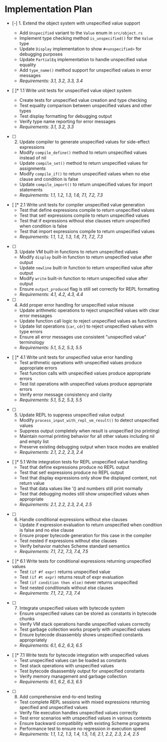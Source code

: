 # Implementation Plan

- [-] 1. Extend the object system with unspecified value support



  - Add `Unspecified` variant to the `Value` enum in `src/object.rs`
  - Implement type checking method `is_unspecified()` for the `Value` type
  - Update `Display` implementation to show `#<unspecified>` for debugging purposes
  - Update `PartialEq` implementation to handle unspecified value equality
  - Add `type_name()` method support for unspecified values in error messages
  - _Requirements: 3.1, 3.2, 3.3, 3.4_

- [ ]* 1.1 Write unit tests for unspecified value object system
  - Create tests for unspecified value creation and type checking
  - Test equality comparison between unspecified values and other types
  - Test display formatting for debugging output
  - Verify type name reporting for error messages
  - _Requirements: 3.1, 3.2, 3.3_

- [ ] 2. Update compiler to generate unspecified values for side-effect expressions
  - Modify `compile_define()` method to return unspecified values instead of nil
  - Update `compile_set()` method to return unspecified values for assignments
  - Modify `compile_if()` to return unspecified values when no else clause and condition is false
  - Update `compile_import()` to return unspecified values for import statements
  - _Requirements: 1.1, 1.2, 1.3, 1.6, 7.1, 7.2, 7.3_

- [ ]* 2.1 Write unit tests for compiler unspecified value generation
  - Test that define expressions compile to return unspecified values
  - Test that set! expressions compile to return unspecified values
  - Test that if expressions without else clauses return unspecified when condition is false
  - Test that import expressions compile to return unspecified values
  - _Requirements: 1.1, 1.2, 1.3, 1.6, 7.1, 7.2, 7.3_

- [ ] 3. Update VM built-in functions to return unspecified values
  - Modify `display` built-in function to return unspecified value after output
  - Update `newline` built-in function to return unspecified value after output
  - Modify `write` built-in function to return unspecified value after output
  - Ensure `output_produced` flag is still set correctly for REPL formatting
  - _Requirements: 4.1, 4.2, 4.3, 4.4_

- [ ] 4. Add proper error handling for unspecified value misuse
  - Update arithmetic operations to reject unspecified values with clear error messages
  - Update function call logic to reject unspecified values as functions
  - Update list operations (`car`, `cdr`) to reject unspecified values with type errors
  - Ensure all error messages use consistent "unspecified value" terminology
  - _Requirements: 5.1, 5.2, 5.3, 5.5_

- [ ]* 4.1 Write unit tests for unspecified value error handling
  - Test arithmetic operations with unspecified values produce appropriate errors
  - Test function calls with unspecified values produce appropriate errors
  - Test list operations with unspecified values produce appropriate errors
  - Verify error message consistency and clarity
  - _Requirements: 5.1, 5.2, 5.3, 5.5_

- [ ] 5. Update REPL to suppress unspecified value output
  - Modify `process_input_with_repl_vm_result()` to detect unspecified values
  - Suppress output completely when result is unspecified (no printing)
  - Maintain normal printing behavior for all other values including nil and empty list
  - Preserve existing debugging output when trace modes are enabled
  - _Requirements: 2.1, 2.2, 2.3, 2.4_

- [ ]* 5.1 Write integration tests for REPL unspecified value handling
  - Test that define expressions produce no REPL output
  - Test that set! expressions produce no REPL output
  - Test that display expressions only show the displayed content, not return value
  - Test that data values like '() and numbers still print normally
  - Test that debugging modes still show unspecified values when appropriate
  - _Requirements: 2.1, 2.2, 2.3, 2.4, 2.5_

- [ ] 6. Handle conditional expressions without else clauses
  - Update if expression evaluation to return unspecified when condition is false and no else clause
  - Ensure proper bytecode generation for this case in the compiler
  - Test nested if expressions without else clauses
  - Verify behavior matches Scheme standard semantics
  - _Requirements: 7.1, 7.2, 7.3, 7.4, 7.5_

- [ ]* 6.1 Write tests for conditional expressions returning unspecified values
  - Test `(if #f expr)` returns unspecified value
  - Test `(if #t expr)` returns result of expr evaluation
  - Test `(if condition then else)` never returns unspecified
  - Test nested conditionals without else clauses
  - _Requirements: 7.1, 7.2, 7.3, 7.4_

- [ ] 7. Integrate unspecified values with bytecode system
  - Ensure unspecified values can be stored as constants in bytecode chunks
  - Verify VM stack operations handle unspecified values correctly
  - Test garbage collection works properly with unspecified values
  - Ensure bytecode disassembly shows unspecified constants appropriately
  - _Requirements: 6.1, 6.2, 6.3, 6.5_

- [ ]* 7.1 Write tests for bytecode integration with unspecified values
  - Test unspecified values can be loaded as constants
  - Test stack operations with unspecified values
  - Test bytecode disassembly output for unspecified constants
  - Verify memory management and garbage collection
  - _Requirements: 6.1, 6.2, 6.3, 6.5_

- [ ] 8. Add comprehensive end-to-end testing
  - Test complete REPL sessions with mixed expressions returning specified and unspecified values
  - Verify file execution handles unspecified values correctly
  - Test error scenarios with unspecified values in various contexts
  - Ensure backward compatibility with existing Scheme programs
  - Performance test to ensure no regression in execution speed
  - _Requirements: 1.1, 1.2, 1.3, 1.4, 1.5, 1.6, 2.1, 2.2, 2.3, 2.4, 2.5_